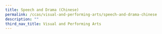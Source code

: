 ```yaml
---
title: Speech and Drama (Chinese)
permalink: /ccas/visual-and-performing-arts/speech-and-drama-chinese
description: ""
third_nav_title: Visual and Performing Arts
---
```

